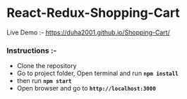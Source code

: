 # React-Redux-Shopping-Cart

Live Demo :- https://duha2001.github.io/Shopping-Cart/

### Instructions :-

- Clone the repository
- Go to project folder, Open terminal and run **`npm install`**
- then run **`npm start`**
- Open browser and go to **`http://localhost:3000`**
